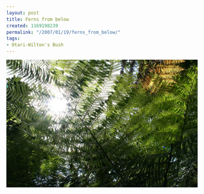 ```yaml
---
layout: post
title: Ferns from below
created: 1169198239
permalink: "/2007/01/19/ferns_from_below/"
tags:
- Otari-Wilton's Bush
---
```


<img src="/image/images/IMG_3066.JPG"/>

